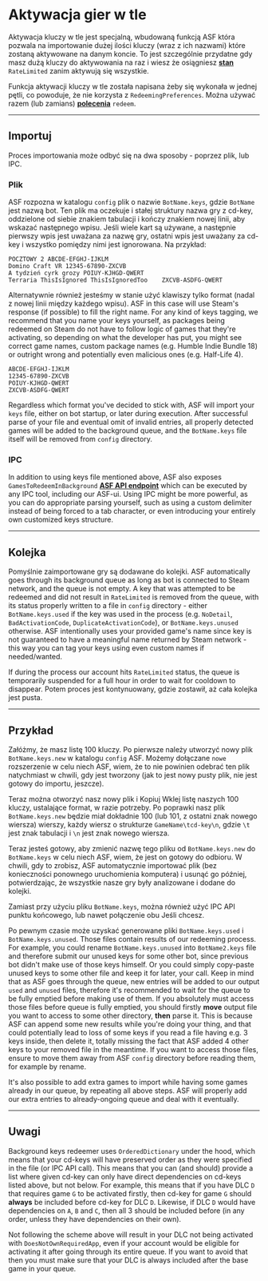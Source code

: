 # Aktywacja gier w tle

Aktywacja kluczy w tle jest specjalną, wbudowaną funkcją ASF która pozwala na importowanie dużej ilości kluczy (wraz z ich nazwami) które zostaną aktywowane na danym koncie. To jest szczególnie przydatne gdy masz dużą kluczy do aktywowania na raz i wiesz że osiągniesz **[stan](https://github.com/JustArchiNET/ArchiSteamFarm/wiki/FAQ#what-is-the-meaning-of-status-when-redeeming-a-key)** `RateLimited` zanim aktywują się wszystkie.

Funkcja aktywacji kluczy w tle została napisana żeby się wykonała w jednej pętli, co powoduje, że nie korzysta z `RedeemingPreferences`. Można używać razem (lub zamians) **[polecenia](https://github.com/JustArchiNET/ArchiSteamFarm/wiki/Commands)** `redeem`.

* * *

## Importuj

Proces importowania może odbyć się na dwa sposoby - poprzez plik, lub IPC.

### Plik

ASF rozpozna w katalogu `config` plik o nazwie `BotName.keys`, gdzie `BotName` jest nazwą bot. Ten plik ma oczekuje i stałej struktury nazwa gry z cd-key, oddzielone od siebie znakiem tabulacji i kończy znakiem nowej linii, aby wskazać następnego wpisu. Jeśli wiele kart są używane, a następnie pierwszy wpis jest uważana za nazwę gry, ostatni wpis jest uważany za cd-key i wszystko pomiędzy nimi jest ignorowana. Na przykład:

    POCZTOWY 2 ABCDE-EFGHJ-IJKLM
    Domino Craft VR 12345-67890-ZXCVB
    A tydzień cyrk grozy POIUY-KJHGD-QWERT
    Terraria ThisIsIgnored ThisIsIgnoredToo    ZXCVB-ASDFG-QWERT
    

Alternatywnie również jesteśmy w stanie użyć klawiszy tylko format (nadal z nowej linii między każdego wpisu). ASF in this case will use Steam's response (if possible) to fill the right name. For any kind of keys tagging, we recommend that you name your keys yourself, as packages being redeemed on Steam do not have to follow logic of games that they're activating, so depending on what the developer has put, you might see correct game names, custom package names (e.g. Humble Indie Bundle 18) or outright wrong and potentially even malicious ones (e.g. Half-Life 4).

    ABCDE-EFGHJ-IJKLM
    12345-67890-ZXCVB
    POIUY-KJHGD-QWERT
    ZXCVB-ASDFG-QWERT
    

Regardless which format you've decided to stick with, ASF will import your `keys` file, either on bot startup, or later during execution. After successful parse of your file and eventual omit of invalid entries, all properly detected games will be added to the background queue, and the `BotName.keys` file itself will be removed from `config` directory.

### IPC

In addition to using keys file mentioned above, ASF also exposes `GamesToRedeemInBackground` **[ASF API endpoint](https://github.com/JustArchiNET/ArchiSteamFarm/wiki/IPC#asf-api)** which can be executed by any IPC tool, including our ASF-ui. Using IPC might be more powerful, as you can do appropriate parsing yourself, such as using a custom delimiter instead of being forced to a tab character, or even introducing your entirely own customized keys structure.

* * *

## Kolejka

Pomyślnie zaimportowane gry są dodawane do kolejki. ASF automatically goes through its background queue as long as bot is connected to Steam network, and the queue is not empty. A key that was attempted to be redeemed and did not result in `RateLimited` is removed from the queue, with its status properly written to a file in `config` directory - either `BotName.keys.used` if the key was used in the process (e.g. `NoDetail`, `BadActivationCode`, `DuplicateActivationCode`), or `BotName.keys.unused` otherwise. ASF intentionally uses your provided game's name since key is not guaranteed to have a meaningful name returned by Steam network - this way you can tag your keys using even custom names if needed/wanted.

If during the process our account hits `RateLimited` status, the queue is temporarily suspended for a full hour in order to wait for cooldown to disappear. Potem proces jest kontynuowany, gdzie zostawił, aż cała kolejka jest pusta.

* * *

## Przykład

Załóżmy, że masz listę 100 kluczy. Po pierwsze należy utworzyć nowy plik `BotName.keys.new` w katalogu `config` ASF. Możemy dołączane `nowe` rozszerzenie w celu niech ASF, wiem, że to nie powinien odebrać ten plik natychmiast w chwili, gdy jest tworzony (jak to jest nowy pusty plik, nie jest gotowy do importu, jeszcze).

Teraz można otworzyć nasz nowy plik i Kopiuj Wklej listę naszych 100 kluczy, ustalające format, w razie potrzeby. Po poprawki nasz plik `BotName.keys.new` będzie miał dokładnie 100 (lub 101, z ostatni znak nowego wiersza) wierszy, każdy wiersz o strukturze `GameName\tcd-key\n`, gdzie `\t` jest znak tabulacji i `\n` jest znak nowego wiersza.

Teraz jesteś gotowy, aby zmienić nazwę tego pliku od `BotName.keys.new` do `BotName.keys` w celu niech ASF, wiem, że jest on gotowy do odbioru. W chwili, gdy to zrobisz, ASF automatycznie importować plik (bez konieczności ponownego uruchomienia komputera) i usunąć go później, potwierdzając, że wszystkie nasze gry były analizowane i dodane do kolejki.

Zamiast przy użyciu pliku `BotName.keys`, można również użyć IPC API punktu końcowego, lub nawet połączenie obu Jeśli chcesz.

Po pewnym czasie może uzyskać generowane pliki `BotName.keys.used` i `BotName.keys.unused`. Those files contain results of our redeeming process. For example, you could rename `BotName.keys.unused` into `BotName2.keys` file and therefore submit our unused keys for some other bot, since previous bot didn't make use of those keys himself. Or you could simply copy-paste unused keys to some other file and keep it for later, your call. Keep in mind that as ASF goes through the queue, new entries will be added to our output `used` and `unused` files, therefore it's recommended to wait for the queue to be fully emptied before making use of them. If you absolutely must access those files before queue is fully emptied, you should firstly **move** output file you want to access to some other directory, **then** parse it. This is because ASF can append some new results while you're doing your thing, and that could potentially lead to loss of some keys if you read a file having e.g. 3 keys inside, then delete it, totally missing the fact that ASF added 4 other keys to your removed file in the meantime. If you want to access those files, ensure to move them away from ASF `config` directory before reading them, for example by rename.

It's also possible to add extra games to import while having some games already in our queue, by repeating all above steps. ASF will properly add our extra entries to already-ongoing queue and deal with it eventually.

* * *

## Uwagi

Background keys redeemer uses `OrderedDictionary` under the hood, which means that your cd-keys will have preserved order as they were specified in the file (or IPC API call). This means that you can (and should) provide a list where given cd-key can only have direct dependencies on cd-keys listed above, but not below. For example, this means that if you have DLC `D` that requires game `G` to be activated firstly, then cd-key for game `G` should **always** be included before cd-key for DLC `D`. Likewise, if DLC `D` would have dependencies on `A`, `B` and `C`, then all 3 should be included before (in any order, unless they have dependencies on their own).

Not following the scheme above will result in your DLC not being activated with `DoesNotOwnRequiredApp`, even if your account would be eligible for activating it after going through its entire queue. If you want to avoid that then you must make sure that your DLC is always included after the base game in your queue.
